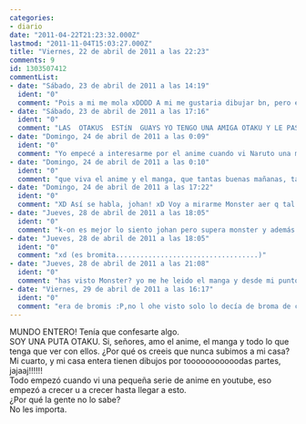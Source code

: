 ```yaml
---
categories:
- diario
date: "2011-04-22T21:23:32.000Z"
lastmod: "2011-11-04T15:03:27.000Z"
title: "Viernes, 22 de abril de 2011 a las 22:23"
comments: 9
id: 1303507412
commentList:
- date: "Sábado, 23 de abril de 2011 a las 14:19"
  ident: "0"
  comment: "Pois a mi me mola xDDDD A mi me gustaria dibujar bn, pero eso reqiere muucho tiempo xD"
- date: "Sábado, 23 de abril de 2011 a las 17:16"
  ident: "0"
  comment: "LAS  OTAKUS  ESTíN  GUAYS YO TENGO UNA AMIGA OTAKU Y LE PASA LO MISMO KQUE A TI LO QUE PASA QUE SI SUBIMOS A SU CASA Y TAL XD XD.A mi tambien me gustan los mangsa otakus pero no soy ninguna de ellas eso si me gusta el manga algunas cosas japonesas pero al k le guste o no le guste yo lo respeto ems..."
- date: "Domingo, 24 de abril de 2011 a las 0:09"
  ident: "0"
  comment: "Yo empecé a interesarme por el anime cuando vi Naruto una mañana en Cuatro, se lo conté a unas amigas y estas me dijeron que en castellano era una mierda (tenían razón, en su puta vida Naruto ha dicho \'\'vaya que sí!\'\'), luego me dejaron otras series y después empecé a leer manga por mi cuenta... Monster está a la cabeza en mi lista de buenos mangas."
- date: "Domingo, 24 de abril de 2011 a las 0:10"
  ident: "0"
  comment: "que viva el anime y el manga, que tantas buenas mañanas, tardes, noches, madrugadas me han hecho pasar."
- date: "Domingo, 24 de abril de 2011 a las 17:22"
  ident: "0"
  comment: "XD Así se habla, johan! xD Voy a mirarme Monster aer q tal :P"
- date: "Jueves, 28 de abril de 2011 a las 18:05"
  ident: "0"
  comment: "k-on es mejor lo siento johan pero supera monster y además princess tutu también es buena"
- date: "Jueves, 28 de abril de 2011 a las 18:05"
  ident: "0"
  comment: "xd (es bromita...................................)"
- date: "Jueves, 28 de abril de 2011 a las 21:08"
  ident: "0"
  comment: "has visto Monster? yo me he leido el manga y desde mi punto de vista es sublime... me apuntaré k-on y princess tutu"
- date: "Viernes, 29 de abril de 2011 a las 16:17"
  ident: "0"
  comment: "era de bromis :P,no l ohe visto solo lo decía de broma de caxondeo xDxD PERO mira lo veré algún día a ver si me gusta :):D"
---
```


MUNDO ENTERO! Tenía que confesarte algo.  
SOY UNA PUTA OTAKU. Si, señores, amo el anime, el manga y todo lo que tenga que ver con ellos. ¿Por qué os creeis que nunca subimos a mi casa? Mi cuarto, y mi casa entera tienen dibujos por tooooooooooodas partes, jajaaj!!!!!!  
Todo empezó cuando vi una pequeña serie de anime en youtube, eso empezó a crecer u a crecer hasta llegar a esto.  
¿Por qué la gente no lo sabe?  
No les importa.